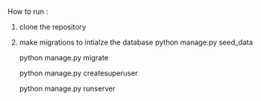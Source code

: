 How to run :
1) clone the repository
2) make migrations to intialze the database
   python manage.py seed_data

   python manage.py migrate

   python manage.py createsuperuser


   python manage.py runserver

